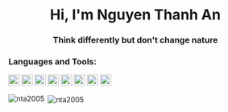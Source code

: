 <h1 align="center">Hi, I'm Nguyen Thanh An</h1>
<h3 align="center">Think differently but don't change nature</h3>

### Languages and Tools:

<p align="left">
  <img src="https://www.vectorlogo.zone/logos/android/android-icon.svg" alt="android" width="22" height="22"/>
  <img src="https://upload.vectorlogo.zone/logos/javascript/images/239ec8a4-163e-4792-83b6-3f6d96911757.svg" alt="javascript" width="22" height="22"/>
  <img src="https://www.vectorlogo.zone/logos/typescriptlang/typescriptlang-icon.svg" alt="typescript" width="22" height="22"/>
  <img src="https://www.vectorlogo.zone/logos/reactjs/reactjs-icon.svg" alt="react-js" width="22" height="22"/>
  <img src="https://www.vectorlogo.zone/logos/flutterio/flutterio-icon.svg" alt="flutter" width="22" height="22"/>
  <img src="https://www.vectorlogo.zone/logos/figma/figma-icon.svg" alt="figma" width="22" height="22"/> 
  <img src="https://www.vectorlogo.zone/logos/firebase/firebase-icon.svg" alt="firebase" width="22" height="22"/>  
  <img src="https://www.vectorlogo.zone/logos/git-scm/git-scm-icon.svg" alt="git" width="22" height="22"/>
</p>

<p><img align="left" src="https://github-readme-stats.vercel.app/api/top-langs/?username=nta2005&layout=compact&hide=html" alt="nta2005" /></p>

<p>&nbsp;<img align="center" src="https://github-readme-stats.vercel.app/api?username=nta2005&show_icons=true" alt="nta2005" /></p>
